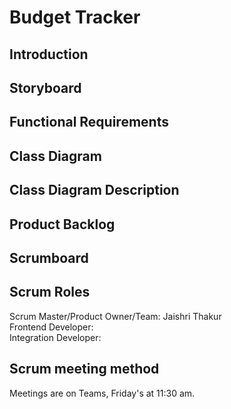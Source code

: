 # Budget Tracker


## Introduction

## Storyboard

## Functional Requirements

## Class Diagram

## Class Diagram Description

## Product Backlog

## Scrumboard

## Scrum Roles
Scrum Master/Product Owner/Team: Jaishri Thakur </br>
Frontend Developer:    </br>
Integration Developer:

## Scrum meeting method
Meetings are on Teams, Friday's at 11:30 am. 
